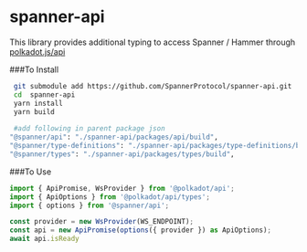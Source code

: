 # spanner-api

This library provides additional typing to access Spanner / Hammer through [polkadot.js/api](https://github.com/polkadot-js/api)

###To Install
```bash
 git submodule add https://github.com/SpannerProtocol/spanner-api.git
 cd  spanner-api
 yarn install
 yarn build
 
 #add following in parent package json
"@spanner/api": "./spanner-api/packages/api/build",
"@spanner/type-definitions": "./spanner-api/packages/type-definitions/build",
"@spanner/types": "./spanner-api/packages/types/build",
```

###To Use
```typescript
import { ApiPromise, WsProvider } from '@polkadot/api';
import { ApiOptions } from '@polkadot/api/types';
import { options } from '@spanner/api';

const provider = new WsProvider(WS_ENDPOINT);
const api = new ApiPromise(options({ provider }) as ApiOptions);
await api.isReady
```
